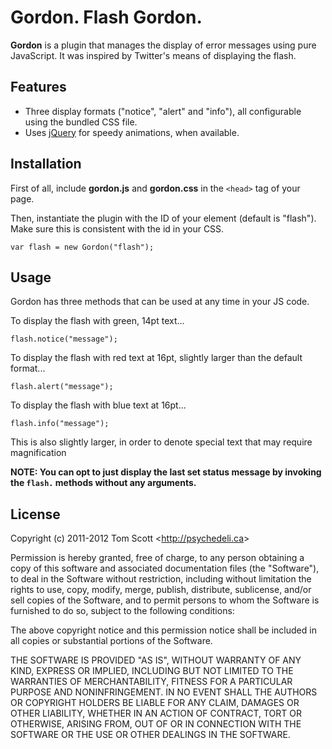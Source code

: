 Gordon. Flash Gordon.
=====================

**Gordon** is a plugin that manages the display of error messages using pure JavaScript. It was inspired by Twitter's means of displaying the flash.

Features
--------

* Three display formats ("notice", "alert" and "info"), all configurable using the bundled CSS file.
* Uses [jQuery](http://jquery.com/) for speedy animations, when available.

Installation
------------

First of all, include **gordon.js** and **gordon.css** in the `<head>` tag of your page.

Then, instantiate the plugin with the ID of your element (default is "flash"). Make sure this is consistent with the id in your CSS.

    var flash = new Gordon("flash");

Usage
-----

Gordon has three methods that can be used at any time in your JS code.


To display the flash with green, 14pt text...

    flash.notice("message");

To display the flash with red text at 16pt, slightly larger than the default format...

    flash.alert("message");

To display the flash with blue text at 16pt...

    flash.info("message");

This is also slightly larger, in order to denote special text that may require magnification

**NOTE: You can opt to just display the last set status message by invoking the `flash.` methods without any arguments.**

License
-------

Copyright (c) 2011-2012 Tom Scott <<http://psychedeli.ca>>

Permission is hereby granted, free of charge, to any person obtaining a copy
of this software and associated documentation files (the "Software"), to deal
in the Software without restriction, including without limitation the rights
to use, copy, modify, merge, publish, distribute, sublicense, and/or sell
copies of the Software, and to permit persons to whom the Software is
furnished to do so, subject to the following conditions:

The above copyright notice and this permission notice shall be included in
all copies or substantial portions of the Software.

THE SOFTWARE IS PROVIDED "AS IS", WITHOUT WARRANTY OF ANY KIND, EXPRESS OR
IMPLIED, INCLUDING BUT NOT LIMITED TO THE WARRANTIES OF MERCHANTABILITY,
FITNESS FOR A PARTICULAR PURPOSE AND NONINFRINGEMENT. IN NO EVENT SHALL THE
AUTHORS OR COPYRIGHT HOLDERS BE LIABLE FOR ANY CLAIM, DAMAGES OR OTHER
LIABILITY, WHETHER IN AN ACTION OF CONTRACT, TORT OR OTHERWISE, ARISING FROM,
OUT OF OR IN CONNECTION WITH THE SOFTWARE OR THE USE OR OTHER DEALINGS IN
THE SOFTWARE.
